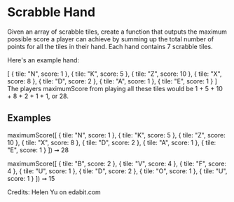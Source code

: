 # Scrabble Hand

Given an array of scrabble tiles, create a function that outputs the maximum possible score a player can achieve by summing up the total number of points for all the tiles in their hand. Each hand contains 7 scrabble tiles.

Here's an example hand:

[
{ tile: "N", score: 1 },
{ tile: "K", score: 5 },
{ tile: "Z", score: 10 },
{ tile: "X", score: 8 },
{ tile: "D", score: 2 },
{ tile: "A", score: 1 },
{ tile: "E", score: 1 }
]
The players maximumScore from playing all these tiles would be 1 + 5 + 10 + 8 + 2 + 1 + 1, or 28.

## Examples

maximumScore([
{ tile: "N", score: 1 },
{ tile: "K", score: 5 },
{ tile: "Z", score: 10 },
{ tile: "X", score: 8 },
{ tile: "D", score: 2 },
{ tile: "A", score: 1 },
{ tile: "E", score: 1 }
]) ➞ 28

maximumScore([
{ tile: "B", score: 2 },
{ tile: "V", score: 4 },
{ tile: "F", score: 4 },
{ tile: "U", score: 1 },
{ tile: "D", score: 2 },
{ tile: "O", score: 1 },
{ tile: "U", score: 1 }
]) ➞ 15

Credits: Helen Yu on edabit.com

